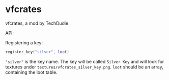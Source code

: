 # vfcrates
vfcrates, a mod by TechDudie

API:

Registering a key:
```lua
register_key("silver", loot)
```
`"silver"` is the key name. The key will be called `Silver Key` and will look for textures under `textures/vfcrates_silver_key.png`. `loot` should be an array, containing the loot table.
